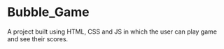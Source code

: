 # Bubble_Game
A project built using HTML, CSS and JS in which the user can play game and see their scores.
